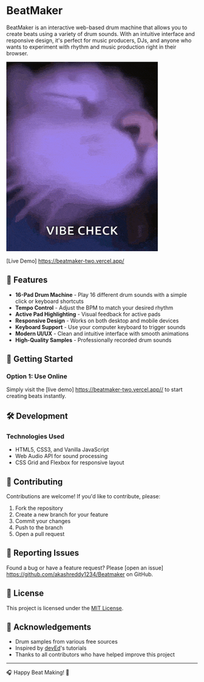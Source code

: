 
# BeatMaker

BeatMaker is an interactive web-based drum machine that allows you to create beats using a variety of drum sounds. With an intuitive interface and responsive design, it's perfect for music producers, DJs, and anyone who wants to experiment with rhythm and music production right in their browser.

![BeatMaker Screenshot](/vibe-cat.gif)

[Live Demo] https://beatmaker-two.vercel.app/

## 🎵 Features

- **16-Pad Drum Machine** - Play 16 different drum sounds with a simple click or keyboard shortcuts
- **Tempo Control** - Adjust the BPM to match your desired rhythm
- **Active Pad Highlighting** - Visual feedback for active pads
- **Responsive Design** - Works on both desktop and mobile devices
- **Keyboard Support** - Use your computer keyboard to trigger sounds
- **Modern UI/UX** - Clean and intuitive interface with smooth animations
- **High-Quality Samples** - Professionally recorded drum sounds

## 🚀 Getting Started

### Option 1: Use Online
Simply visit the [live demo] https://beatmaker-two.vercel.app// to start creating beats instantly.



## 🛠️ Development

### Technologies Used
- HTML5, CSS3, and Vanilla JavaScript
- Web Audio API for sound processing
- CSS Grid and Flexbox for responsive layout

## 🤝 Contributing

Contributions are welcome! If you'd like to contribute, please:
1. Fork the repository
2. Create a new branch for your feature
3. Commit your changes
4. Push to the branch
5. Open a pull request

## 🐛 Reporting Issues

Found a bug or have a feature request? Please [open an issue] https://github.com/akashreddy1234/Beatmaker on GitHub.

## 📄 License

This project is licensed under the [MIT License](LICENSE.txt).

## 🙏 Acknowledgements

- Drum samples from various free sources
- Inspired by [devEd](https://www.youtube.com/c/DevEd)'s tutorials
- Thanks to all contributors who have helped improve this project

---

🎧 Happy Beat Making! 🥁
